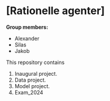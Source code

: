 # \[Rationelle agenter\]

**Group members:**
- Alexander
- Silas
- Jakob

This repository contains  
1. Inaugural project. 
2. Data project.
3. Model project. 
4. Exam_2024


